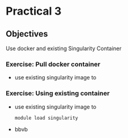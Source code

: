 # Practical 3



## Objectives

Use docker and existing Singularity Container 



### Exercise: Pull docker container

- use existing singularity image to 

  

### Exercise: Using existing container

- use existing singularity image to 

  ```
  module load singularity
  ```
  
  
  
- bbvb